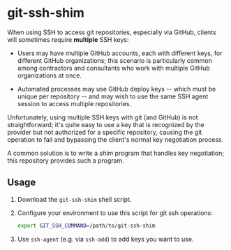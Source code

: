 # git-ssh-shim

When using SSH to access git repositories, especially via GitHub, clients will sometimes
require **multiple** SSH keys:

 - Users may have multiple GitHub accounts, each with different keys, for different
   GitHub organizations; this scenario is particularly common among contractors and consultants
   who work with multiple GitHub organizations at once.

 - Automated processes may use GitHub deploy keys -- which must be unique per repository -- and
   may wish to use the same SSH agent session to access multiple repositories.

Unfortunately, using multiple SSH keys with git (and GitHub) is not straightforward; it's quite
easy to use a key that is recognized by the provider but not authorized for a specific repository,
causing the git operation to fail and bypassing the client's normal key negotiation process.

A common solution is to write a _shim_ program that handles key negotiation; this repository
provides such a program.


## Usage

 1. Download the `git-ssh-shim` shell script.

 2. Configure your environment to use this script for git ssh operations:

    ```sh
    export GIT_SSH_COMMAND=/path/to/git-ssh-shim
    ```

 3. Use `ssh-agent` (e.g. via `ssh-add`) to add keys you want to use.
